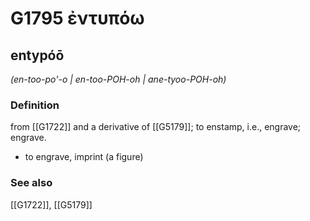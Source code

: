 # G1795 ἐντυπόω

## entypóō

_(en-too-po'-o | en-too-POH-oh | ane-tyoo-POH-oh)_

### Definition

from [[G1722]] and a derivative of [[G5179]]; to enstamp, i.e., engrave; engrave.

- to engrave, imprint (a figure)

### See also

[[G1722]], [[G5179]]

